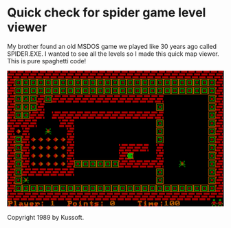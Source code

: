 # Quick check for spider game level viewer

My brother found an old MSDOS game we played like 30 years ago called SPIDER.EXE. I wanted to see all the levels so I made this quick map viewer.
This is pure spaghetti code!

![first level](https://raw.githubusercontent.com/Dia/spider/refs/heads/main/Res/Level1.png)

Copyright 1989 by Kussoft.